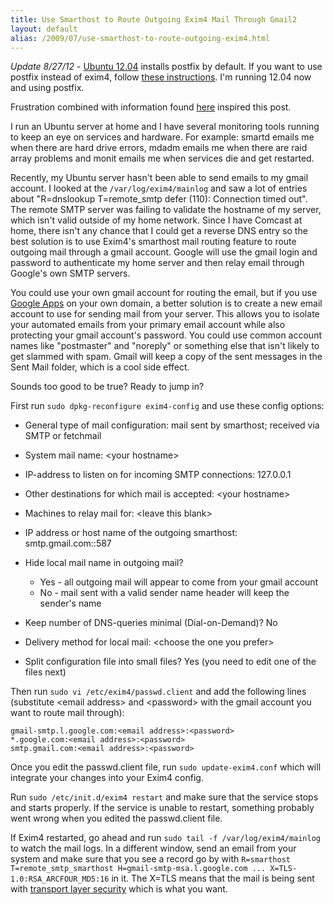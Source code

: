 ```yaml
---
title: Use Smarthost to Route Outgoing Exim4 Mail Through Gmail2
layout: default
alias: /2009/07/use-smarthost-to-route-outgoing-exim4.html
---
```


*Update 8/27/12* - [Ubuntu 12.04](http://releases.ubuntu.com/12.04/) installs postfix by default.  If you want to use postfix instead of exim4, follow [these instructions](http://blog.bigdinosaur.org/postfix-gmail-and-you/).  I'm running 12.04 now and using postfix.

Frustration combined with information found [here](http://www.glorat.net/2008/11/ubuntu-804-hardy-gmail-smarthost-setup-with-exim4.html) inspired this post.

I run an Ubuntu server at home and I have several monitoring tools running to keep an eye on services and hardware. For example: smartd emails me when there are hard drive errors, mdadm emails me when there are raid array problems and monit emails me when services die and get restarted.

Recently, my Ubuntu server hasn't been able to send emails to my gmail account. I looked at the `/var/log/exim4/mainlog` and saw a lot of entries about "R=dnslookup T=remote_smtp defer (110): Connection timed out". The remote SMTP server was failing to validate the hostname of my server, which isn't valid outside of my home network. Since I have Comcast at home, there isn't any chance that I could get a reverse DNS entry so the best solution is to use Exim4's smarthost mail routing feature to route outgoing mail through a gmail account. Google will use the gmail login and password to authenticate my home server and then relay email through Google's own SMTP servers.

You could use your own gmail account for routing the email, but if you use [Google Apps](http://www.google.com/a) on your own domain, a better solution is to create a new email account to use for sending mail from your server. This allows you to isolate your automated emails from your primary email account while also protecting your gmail account's password. You could use common account names like "postmaster" and "noreply" or something else that isn't likely to get slammed with spam. Gmail will keep a copy of the sent messages in the Sent Mail folder, which is a cool side effect.

Sounds too good to be true? Ready to jump in?

First run `sudo dpkg-reconfigure exim4-config` and use these config options:

* General type of mail configuration: mail sent by smarthost; received via SMTP or fetchmail

* System mail name: &lt;your hostname&gt;

* IP-address to listen on for incoming SMTP connections: 127.0.0.1

* Other destinations for which mail is accepted: &lt;your hostname&gt;

* Machines to relay mail for: &lt;leave this blank&gt;

* IP address or host name of the outgoing smarthost: smtp.gmail.com::587

* Hide local mail name in outgoing mail?
  * Yes - all outgoing mail will appear to come from your gmail account
  * No - mail sent with a valid sender name header will keep the sender's name

* Keep number of DNS-queries minimal (Dial-on-Demand)? No

* Delivery method for local mail: &lt;choose the one you prefer&gt;

* Split configuration file into small files? Yes (you need to edit one of the files next)

Then run `sudo vi /etc/exim4/passwd.client` and add the following lines (substitute &lt;email address&gt; and &lt;password&gt; with the gmail account you want to route mail through):

    gmail-smtp.l.google.com:<email address>:<password>
    *.google.com:<email address>:<password>
    smtp.gmail.com:<email address>:<password>

Once you edit the passwd.client file, run `sudo update-exim4.conf` which will integrate your changes into your Exim4 config.

Run `sudo /etc/init.d/exim4 restart` and make sure that the service stops and starts properly. If the service is unable to restart, something probably went wrong when you edited the passwd.client file.

If Exim4 restarted, go ahead and run `sudo tail -f /var/log/exim4/mainlog` to watch the mail logs. In a different window, send an email from your system and make sure that you see a record go by with `R=smarthost T=remote_smtp_smarthost H=gmail-smtp-msa.l.google.com ... X=TLS-1.0:RSA_ARCFOUR_MD5:16` in it. The X=TLS means that the mail is being sent with [transport layer security](http://en.wikipedia.org/wiki/Transport_Layer_Security) which is what you want.
